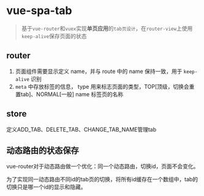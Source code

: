 # vue-spa-tab

> 基于`vue-router`和`vuex`实现**单页应用**的`tab页设计`，在`router-view`上使用`keep-alive`保存页面的状态

## router
1. 页面组件需要显示定义 name，并与 route 中的 name 保持一致，用于 `keep-alive` 识别
2. `meta` 中存放标签的信息，
    type 用来标志页面的类型，TOP[顶级，切换会重置tab]、NORMAL[一般]
    name 标签页的名称

## store
定义ADD_TAB、DELETE_TAB、CHANGE_TAB_NAME管理tab

## 动态路由的状态保存
vue-router对于动态路由做一个优化：同一个动态路由，切换id，页面不会变化。

为了实现同一动态路由不同id的tab页的切换，将所有id缓存在一个数组中，tab的切换只是哪一个id的显示和隐藏。



